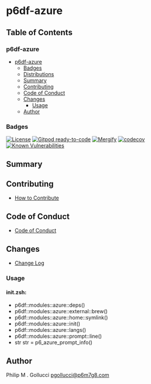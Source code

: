 # p6df-azure

## Table of Contents


### p6df-azure
- [p6df-azure](#p6df-azure)
  - [Badges](#badges)
  - [Distributions](#distributions)
  - [Summary](#summary)
  - [Contributing](#contributing)
  - [Code of Conduct](#code-of-conduct)
  - [Changes](#changes)
    - [Usage](#usage)
  - [Author](#author)

### Badges

[![License](https://img.shields.io/badge/License-Apache%202.0-yellowgreen.svg)](https://opensource.org/licenses/Apache-2.0)
[![Gitpod ready-to-code](https://img.shields.io/badge/Gitpod-ready--to--code-blue?logo=gitpod)](https://gitpod.io/#https://github.com/p6m7g8/p6df-azure)
[![Mergify](https://img.shields.io/endpoint.svg?url=https://gh.mergify.io/badges/p6m7g8/p6df-azure/&style=flat)](https://mergify.io)
[![codecov](https://codecov.io/gh/p6m7g8/p6df-azure/branch/master/graph/badge.svg?token=14Yj1fZbew)](https://codecov.io/gh/p6m7g8/p6df-azure)
[![Known Vulnerabilities](https://snyk.io/test/github/p6m7g8/p6df-azure/badge.svg?targetFile=package.json)](https://snyk.io/test/github/p6m7g8/p6df-azure?targetFile=package.json)

## Summary

## Contributing

- [How to Contribute](CONTRIBUTING.md)

## Code of Conduct

- [Code of Conduct](CODE_OF_CONDUCT.md)

## Changes

- [Change Log](CHANGELOG.md)

### Usage

#### init.zsh:

- p6df::modules::azure::deps()
- p6df::modules::azure::external::brew()
- p6df::modules::azure::home::symlink()
- p6df::modules::azure::init()
- p6df::modules::azure::langs()
- p6df::modules::azure::prompt::line()
- str str = p6_azure_prompt_info()


## Author

Philip M . Gollucci <pgollucci@p6m7g8.com>
